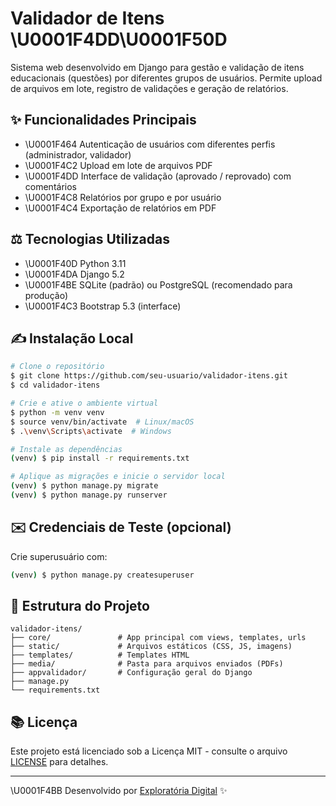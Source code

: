 # Validador de Itens \U0001F4DD\U0001F50D

Sistema web desenvolvido em Django para gestão e validação de itens educacionais (questões) por diferentes grupos de usuários. Permite upload de arquivos em lote, registro de validações e geração de relatórios.

## ✨ Funcionalidades Principais

* \U0001F464 Autenticação de usuários com diferentes perfis (administrador, validador)
* \U0001F4C2 Upload em lote de arquivos PDF
* \U0001F4DD Interface de validação (aprovado / reprovado) com comentários
* \U0001F4C8 Relatórios por grupo e por usuário
* \U0001F4C4 Exportação de relatórios em PDF

## ⚖️ Tecnologias Utilizadas

* \U0001F40D Python 3.11
* \U0001F4DA Django 5.2
* \U0001F4BE SQLite (padrão) ou PostgreSQL (recomendado para produção)
* \U0001F4C3 Bootstrap 5.3 (interface)

## ✍️ Instalação Local

```bash
# Clone o repositório
$ git clone https://github.com/seu-usuario/validador-itens.git
$ cd validador-itens

# Crie e ative o ambiente virtual
$ python -m venv venv
$ source venv/bin/activate  # Linux/macOS
$ .\venv\Scripts\activate  # Windows

# Instale as dependências
(venv) $ pip install -r requirements.txt

# Aplique as migrações e inicie o servidor local
(venv) $ python manage.py migrate
(venv) $ python manage.py runserver
```

## ✉️ Credenciais de Teste (opcional)

Crie superusuário com:

```bash
(venv) $ python manage.py createsuperuser
```

## 🔧 Estrutura do Projeto

```
validador-itens/
├── core/               # App principal com views, templates, urls
├── static/             # Arquivos estáticos (CSS, JS, imagens)
├── templates/          # Templates HTML
├── media/              # Pasta para arquivos enviados (PDFs)
├── appvalidador/       # Configuração geral do Django
├── manage.py
└── requirements.txt
```

## 📚 Licença

Este projeto está licenciado sob a Licença MIT - consulte o arquivo [LICENSE](LICENSE) para detalhes.

---

\U0001F4BB Desenvolvido por [Exploratória Digital](https://exploratoriadigital.com.br) ✨
